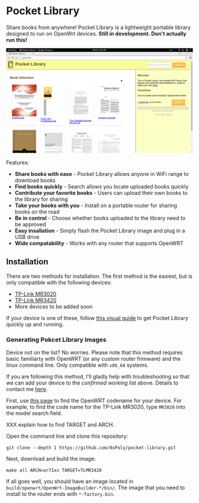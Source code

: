Pocket Library
==============
Share books from anywhere! Pocket Library is a lightweight portable library designed to run on
OpenWrt devices. **Still in development. Don't actually run this!**

![screenshot](screenshot.png)

Features:

 * **Share books with ease** - Pocket Library allows anyone in WiFi range to download books
 * **Find books quickly** - Search allows you locate uploaded books quickly
 * **Contribute your favorite books** - Users can upload their own books to the library for sharing
 * **Take your books with you** - Install on a portable router for sharing books on the road
 * **Be in control** - Choose whether books uploaded to the library need to be approved
 * **Easy insallation** - Simply flash the Pocket Library image and plug in a USB drive
 * **Wide compatability** - Works with any router that supports OpenWRT

## Installation
There are two methods for installation. The first method is the easiest, but is only compatible
with the following devices:

* [TP-Link MR3020](https://wiki.openwrt.org/toh/tp-link/tl-mr3020)
* [TP-Link MR3420](http://www.amazon.com/TP-LINK-TL-MR3420-3G-Wireless-Router/dp/B003WK62OS)
* More devices to be added soon

If your device is one of these, follow [this visual guide]() to get Pocket Library quickly 
up and running.

### Generating Pokcet Library Images
Device not on the list? No worries. Please note that this method requires basic familiarty with
OpenWRT (or any custom router frimware) and the linux command line. Only compatible with `x86_64` systems.

If you are following this method, I'll gladly help with troubleshooting so that we can add
your device to the *confirmed working* list above. Details to contact me [here](https://darkdepths.net/pages/contact-keys.html).


First, use [this page](https://wiki.openwrt.org/toh/start) to find the OpenWRT codename for your device. 
For example, to find the code name for the TP-Link MR3020, type `MR3020` into the model search
field.

XXX explain how to find TARGET and ARCH.

Open the command line and clone this repository:

    git clone --depth 1 https://github.com/0xPoly/pocket-library.git

Next, download and build the image:

    make all ARCH=ar71xx TARGET=TLMR3420

If all goes well, you should have an image located in `build/openwrt/OpenWrt-ImageBuilder-*/bin/`.
The image that you need to install to the router ends with `*-factory.bin`.

